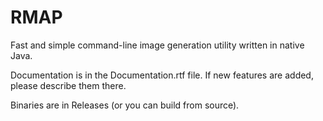 # RMAP
Fast and simple command-line image generation utility written in native Java.

Documentation is in the Documentation.rtf file. If new features are added, please describe them there.

Binaries are in Releases (or you can build from source).
